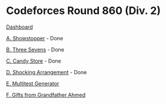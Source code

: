 # Codeforces Round 860 (Div. 2)

[Dashboard](https://codeforces.com/contest/1798)

[A. Showstopper](https://codeforces.com/contest/1798/problem/A) - Done

[B. Three Sevens](https://codeforces.com/contest/1798/problem/B) - Done

[C. Candy Store](https://codeforces.com/contest/1798/problem/C) - Done

[D. Shocking Arrangement](https://codeforces.com/contest/1798/problem/D) - Done

[E. Multitest Generator](https://codeforces.com/contest/1798/problem/E)

[F. Gifts from Grandfather Ahmed](https://codeforces.com/contest/1798/problem/F)
